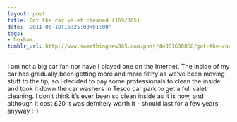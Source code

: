 ```yaml
---
layout: post
title: Got the car valet cleaned (169/365)
date: '2011-06-18T16:25:00+01:00'
tags:
- hexham
tumblr_url: http://www.somethingnew365.com/post/44061630858/got-the-car-valet-cleaned-169365
---
```

I am not a big car fan nor have I played one on the Internet.
The inside of my car has gradually been getting more and more filthy as we’ve been moving stuff to the tip, so I decided to pay some professionals to clean the inside and took it down the car washers in Tesco car park to get a full valet cleaning.
I don’t think it’s ever been so clean inside as it is now, and although it cost £20 it was defnitely worth it - should last for a few years anyway :-)
